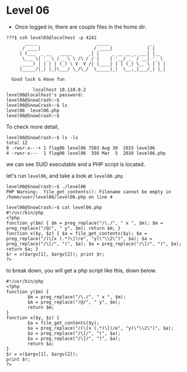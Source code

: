 # Level 06

- Once logged in, there are couple files in the home dir.

```
???$ ssh level65@localhost -p 4242
	   _____                      _____               _
	  / ____|                    / ____|             | |
	 | (___  _ __   _____      _| |     _ __ __ _ ___| |__
	  \___ \| '_ \ / _ \ \ /\ / / |    | '__/ _` / __| '_ \
	  ____) | | | | (_) \ V  V /| |____| | | (_| \__ \ | | |
	 |_____/|_| |_|\___/ \_/\_/  \_____|_|  \__,_|___/_| |_|

  Good luck & Have fun

          localhost 10.110.0.2
level06@localhost's password:
level06@SnowCrash:~$
level06@SnowCrash:~$ ls
level06  level06.php
level06@SnowCrash:~$
```

To check more detail,

```
level06@SnowCrash:~$ ls -ls
total 12
8 -rwsr-x---+ 1 flag06 level06 7503 Aug 30  2015 level06
4 -rwxr-x---  1 flag06 level06  356 Mar  5  2016 level06.php
```
we can see SUID executable and a PHP script is located.

let's run `level06`, and take a look at `level06.php`

```
level06@SnowCrash:~$ ./level06
PHP Warning:  file_get_contents(): Filename cannot be empty in /home/user/level06/level06.php on line 4
```
```
level06@SnowCrash:~$ cat level06.php
#!/usr/bin/php
<?php
function y($m) { $m = preg_replace("/\./", " x ", $m); $m = preg_replace("/@/", " y", $m); return $m; }
function x($y, $z) { $a = file_get_contents($y); $a = preg_replace("/(\[x (.*)\])/e", "y(\"\\2\")", $a); $a = preg_replace("/\[/", "(", $a); $a = preg_replace("/\]/", ")", $a); return $a; }
$r = x($argv[1], $argv[2]); print $r;
?>
```
to break down, you will get a php script like this, down below.
```
#!/usr/bin/php
<?php
function y($m) {
        $m = preg_replace("/\./", " x ", $m);
        $m = preg_replace("/@/", " y", $m);
        return $m;
}
function x($y, $z) {
        $a = file_get_contents($y);
        $a = preg_replace("/(\[x (.*)\])/e", "y(\"\\2\")", $a);
        $a = preg_replace("/\[/", "(", $a);
        $a = preg_replace("/\]/", ")", $a);
        return $a;
}
$r = x($argv[1], $argv[2]);
print $r;
?>
```
